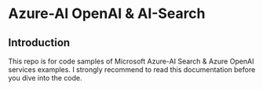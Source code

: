 # Azure-AI OpenAI & AI-Search

## Introduction
This repo is for code samples of Microsoft Azure-AI Search & Azure OpenAI services examples. I strongly recommend to read this documentation before you dive into the code.


